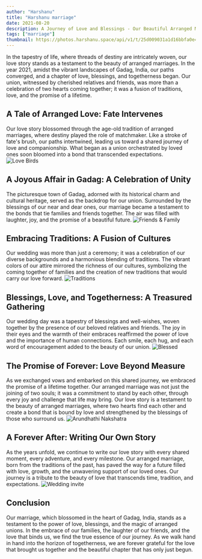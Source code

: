 ```yaml
---
author: "Harshanu"
title: "Harshanu marriage"
date: 2021-08-20
description: A Journey of Love and Blessings - Our Beautiful Arranged Marriage
tags: ["marriage"]
thumbnail: https://photos.harshanu.space/api/v1/t/25d009031a1d16bbfa0e4ee141886b84f4988d2b/2zwabhu7/fit_2048
---
```


In the tapestry of life, where threads of destiny are intricately woven, our love story stands as a testament to the beauty of arranged marriages. In the year 2021, amidst the vibrant landscapes of Gadag, India, our paths converged, and a chapter of love, blessings, and togetherness began. Our union, witnessed by cherished relatives and friends, was more than a celebration of two hearts coming together; it was a fusion of traditions, love, and the promise of a lifetime.

## A Tale of Arranged Love: Fate Intervenes
Our love story blossomed through the age-old tradition of arranged marriages, where destiny played the role of matchmaker. Like a stroke of fate's brush, our paths intertwined, leading us toward a shared journey of love and companionship. What began as a union orchestrated by loved ones soon bloomed into a bond that transcended expectations.
![ Love Birds ](https://photos.harshanu.space/api/v1/t/c82f699c0713c7f95c5d13b56186072c5562d76c/2zwabhu7/fit_2048)

## A Joyous Affair in Gadag: A Celebration of Unity
The picturesque town of Gadag, adorned with its historical charm and cultural heritage, served as the backdrop for our union. Surrounded by the blessings of our near and dear ones, our marriage became a testament to the bonds that tie families and friends together. The air was filled with laughter, joy, and the promise of a beautiful future.
![ Friends & Family ](https://photos.harshanu.space/api/v1/t/1b01f098f693ad87aa52bd368f190cecdd1de60b/2zwabhu7/fit_2048)

## Embracing Traditions: A Fusion of Cultures
Our wedding was more than just a ceremony; it was a celebration of our diverse backgrounds and a harmonious blending of traditions. The vibrant colors of our attire mirrored the richness of our cultures, symbolizing the coming together of families and the creation of new traditions that would carry our love forward.
![ Traditions ](https://photos.harshanu.space/api/v1/t/e7da2d0cb3f1eb7cc4c722c79bf2478ba88d0a8a/2zwabhu7/fit_2048)

## Blessings, Love, and Togetherness: A Treasured Gathering
Our wedding day was a tapestry of blessings and well-wishes, woven together by the presence of our beloved relatives and friends. The joy in their eyes and the warmth of their embraces reaffirmed the power of love and the importance of human connections. Each smile, each hug, and each word of encouragement added to the beauty of our union.
![ Blessed ](https://photos.harshanu.space/api/v1/t/f457ec4b72ce8cab19892c77b8479a1eaf0fb417/2zwabhu7/fit_2048)

## The Promise of Forever: Love Beyond Measure
As we exchanged vows and embarked on this shared journey, we embraced the promise of a lifetime together. Our arranged marriage was not just the joining of two souls; it was a commitment to stand by each other, through every joy and challenge that life may bring. Our love story is a testament to the beauty of arranged marriages, where two hearts find each other and create a bond that is bound by love and strengthened by the blessings of those who surround us.
![ Arundhathi Nakshatra ](https://photos.harshanu.space/api/v1/t/4ded5bb6862db76cbae5847487aa407e60c9a4a7/2zwabhu7/fit_2048)

## A Forever After: Writing Our Own Story
As the years unfold, we continue to write our love story with every shared moment, every adventure, and every milestone. Our arranged marriage, born from the traditions of the past, has paved the way for a future filled with love, growth, and the unwavering support of our loved ones. Our journey is a tribute to the beauty of love that transcends time, tradition, and expectations.
![ Wedding invite ](https://photos.harshanu.space/api/v1/t/a420d9d4050b2120f7d379aa1949322fa949467e/2zwabhu7/fit_2048)

## Conclusion
Our marriage, which blossomed in the heart of Gadag, India, stands as a testament to the power of love, blessings, and the magic of arranged unions. In the embrace of our families, the laughter of our friends, and the love that binds us, we find the true essence of our journey. As we walk hand in hand into the horizon of togetherness, we are forever grateful for the love that brought us together and the beautiful chapter that has only just begun.